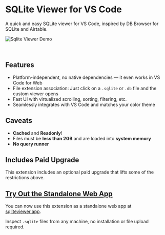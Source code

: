 # SQLite Viewer for VS Code

A quick and easy SQLite viewer for VS Code, inspired by DB Browser for SQLite and Airtable.

![Sqlite Viewer Demo](documentation/demo.gif)

<br/>

## Features
- Platform-independent, no native dependencies — it even works in VS Code for Web
- File extension association: Just click on a `.sqlite` or `.db` file and the custom viewer opens
- Fast UI with virtualized scrolling, sorting, filtering, etc.
- Seamlessly integrates with VS Code and matches your color theme

## Caveats
- __Cached__ and __Readonly__!
- Files must be __less than 2GB__ and are loaded into __system memory__
- __No query runner__

## Includes Paid Upgrade
This extension includes an optional paid upgrade that lifts some of the restrictions above.

## [Try Out the Standalone Web App][ref]

You can now use this extension as a standalone web app at [sqliteviewer.app][ref].

Inspect `.sqlite` files from any machine, no installation or file upload required.

[ref]: https://sqliteviewer.app
